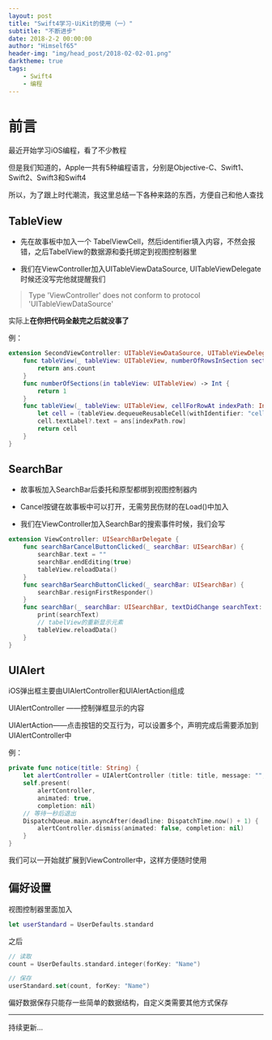 ```yaml
---
layout: post
title: "Swift4学习-UiKit的使用（一）"
subtitle: "不断进步"
date: 2018-2-2 00:00:00
author: "Himself65"
header-img: "img/head_post/2018-02-02-01.png"
darktheme: true
tags: 
    - Swift4
    - 编程
---
```

# 前言

最近开始学习iOS编程，看了不少教程

但是我们知道的，Apple一共有5种编程语言，分别是Objective-C、Swift1、Swift2、Swift3和Swift4

所以，为了跟上时代潮流，我这里总结一下各种来路的东西，方便自己和他人查找

## TableView

- 先在故事板中加入一个 TabelViewCell，然后identifier填入内容，不然会报错，之后TabelView的数据源和委托绑定到视图控制器里

- 我们在ViewController加入UITableViewDataSource, UITableViewDelegate时候还没写完他就提醒我们

> Type 'ViewController' does not conform to protocol 'UITableViewDataSource'

实际上**在你把代码全敲完之后就没事了**

例：

``` Swift
extension SecondViewController: UITableViewDataSource, UITableViewDelegate {
    func tableView(_ tableView: UITableView, numberOfRowsInSection section: Int) -> Int {
        return ans.count
    }
    func numberOfSections(in tableView: UITableView) -> Int {
        return 1
    }
    func tableView(_ tableView: UITableView, cellForRowAt indexPath: IndexPath) -> UITableViewCell {
        let cell = (tableView.dequeueReusableCell(withIdentifier: "cell", for: indexPath)) as UITableViewCell
        cell.textLabel?.text = ans[indexPath.row]
        return cell
    }
}
```

## SearchBar

- 故事板加入SearchBar后委托和原型都绑到视图控制器内

- Cancel按键在故事板中可以打开，无需劳民伤财的在Load()中加入

- 我们在ViewController加入SearchBar的搜索事件时候，我们会写

``` Swift
extension ViewController: UISearchBarDelegate {
    func searchBarCancelButtonClicked(_ searchBar: UISearchBar) {
        searchBar.text = ""
        searchBar.endEditing(true)
        tableView.reloadData()
    }
    func searchBarSearchButtonClicked(_ searchBar: UISearchBar) {
        searchBar.resignFirstResponder()
    }
    func searchBar(_ searchBar: UISearchBar, textDidChange searchText: String) {
        print(searchText)
        // tabelView的重新显示元素
        tableView.reloadData()
    }
}
```

## UIAlert

iOS弹出框主要由UIAlertController和UIAlertAction组成

UIAlertController ——控制弹框显示的内容

UIAlertAction——点击按钮的交互行为，可以设置多个，声明完成后需要添加到UIAlertController中

例：

``` Swift
private func notice(title: String) {
    let alertController = UIAlertController (title: title, message: "", preferredStyle: .alert)
    self.present(
        alertController,
        animated: true,
        completion: nil)
    // 等待一秒后退出
    DispatchQueue.main.asyncAfter(deadline: DispatchTime.now() + 1) {
        alertController.dismiss(animated: false, completion: nil)
    }
}
```

我们可以一开始就扩展到ViewController中，这样方便随时使用

## 偏好设置

视图控制器里面加入

``` Swift
let userStandard = UserDefaults.standard
```

之后

``` Swift
// 读取
count = UserDefaults.standard.integer(forKey: "Name")

// 保存
userStandard.set(count, forKey: "Name")
```

偏好数据保存只能存一些简单的数据结构，自定义类需要其他方式保存

---

持续更新...